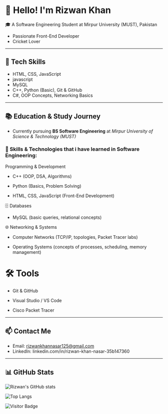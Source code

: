  # 👋 Hello! I'm Rizwan Khan

🎓 A Software Engineering Student at Mirpur University (MUST), Pakistan  
- Passionate Front-End Developer  
- Cricket Lover 

---

## 🔧 Tech Skills

-  HTML, CSS, JavaScript  
-  javascript  
-  MySQL  
-  C++, Python (Basic), Git & GitHub  
-  C#, OOP Concepts, Networking Basics
  
  ---

## 📚 Education & Study Journey

-  Currently pursuing **BS Software Engineering** at *Mirpur University of Science & Technology (MUST)*  

### 📘 Skills & Technologies that i have learned in Software Engineering:

  Programming & Development

- C++ (OOP, DSA, Algorithms)

- Python (Basics, Problem Solving)

- HTML, CSS, JavaScript (Front-End Development)

 🗄️ Databases

- MySQL (basic queries, relational concepts)

 🌐 Networking & Systems

- Computer Networks (TCP/IP, topologies, Packet Tracer labs)

- Operating Systems (concepts of processes, scheduling, memory management)



# 🛠️ Tools

- Git & GitHub

- Visual Studio / VS Code

- Cisco Packet Tracer

---

## 📫 Contact Me
- Email: rizwankhannasar125@gmail.com
- LinkedIn: linkedin.com/in/rizwan-khan-nasar-35b147360
  
---

 ## 📊 GitHub Stats
![Rizwan's GitHub stats](https://github-readme-stats.vercel.app/api?username=rizwankhannasar&show_icons=true&theme=tokyonight)

![Top Langs](https://github-readme-stats.vercel.app/api/top-langs/?username=rizwankhannasar&layout=compact&theme=tokyonight)

![Visitor Badge](https://visitor-badge.laobi.icu/badge?page_id=rizwankhannasar)
